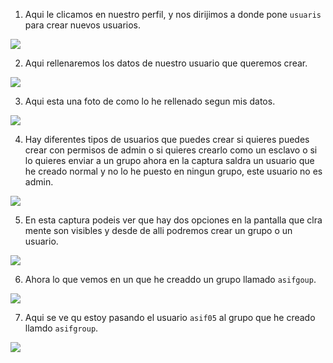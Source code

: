 
1. Aqui le clicamos en nuestro perfil, y nos dirijimos a  donde pone `usuaris` para crear nuevos usuarios.

![](/Manual/manual2.3.png)

2. Aqui rellenaremos los datos  de  nuestro usuario que queremos crear.

![](/Manual/manual2.4.png)

3. Aqui esta una foto de como lo he rellenado segun mis datos.

![](/Manual/manual2.5.png)

4. Hay diferentes  tipos de usuarios que puedes crear si quieres puedes crear con permisos de admin o si quieres crearlo como un esclavo o si lo quieres  enviar a un grupo ahora en la captura saldra un usuario que he creado normal y no lo he puesto en ningun grupo, este usuario no es admin.

![](/Manual/manual2.6.png)

5. En esta captura podeis ver que hay dos opciones en la pantalla que clra mente son visibles y desde de  alli podremos crear un grupo o un usuario.

![](/Manual/manual2.7.png)

6. Ahora lo que vemos en un que he creaddo  un grupo  llamado `asifgoup`.

![](/Manual/manual2.8.png)

7. Aqui se ve qu estoy pasando el usuario `asif05` al grupo que he creado llamdo `asifgroup`.

![](/Manual/manual2.9.png)
